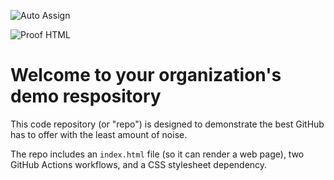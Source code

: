 ![Auto Assign](https://github.com/MOST-4-U/demo-repository/actions/workflows/auto-assign.yml/badge.svg)

![Proof HTML](https://github.com/MOST-4-U/demo-repository/actions/workflows/proof-html.yml/badge.svg)

# Welcome to your organization's demo respository
This code repository (or "repo") is designed to demonstrate the best GitHub has to offer with the least amount of noise.

The repo includes an `index.html` file (so it can render a web page), two GitHub Actions workflows, and a CSS stylesheet dependency.
